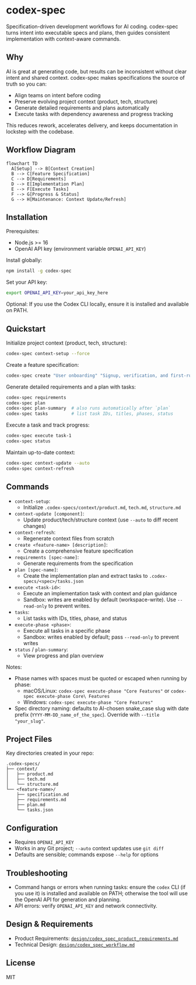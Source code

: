 # codex-spec

Specification-driven development workflows for AI coding. codex-spec turns intent into executable specs and plans, then guides consistent implementation with context-aware commands.

## Why

AI is great at generating code, but results can be inconsistent without clear intent and shared context. codex-spec makes specifications the source of truth so you can:

- Align teams on intent before coding
- Preserve evolving project context (product, tech, structure)
- Generate detailed requirements and plans automatically
- Execute tasks with dependency awareness and progress tracking

This reduces rework, accelerates delivery, and keeps documentation in lockstep with the codebase.

## Workflow Diagram

```mermaid
flowchart TD
  A[Setup] --> B[Context Creation]
  B --> C[Feature Specification]
  C --> D[Requirements]
  D --> E[Implementation Plan]
  E --> F[Execute Tasks]
  F --> G[Progress & Status]
  G --> H[Maintenance: Context Update/Refresh]
```

## Installation

Prerequisites:

- Node.js >= 16
- OpenAI API key (environment variable `OPENAI_API_KEY`)

Install globally:

```bash
npm install -g codex-spec
```

Set your API key:

```bash
export OPENAI_API_KEY=your_api_key_here
```

Optional: If you use the Codex CLI locally, ensure it is installed and available on PATH.

## Quickstart

Initialize project context (product, tech, structure):

```bash
codex-spec context-setup --force
```

Create a feature specification:

```bash
codex-spec create "User onboarding" "Signup, verification, and first-run experience"
```

Generate detailed requirements and a plan with tasks:

```bash
codex-spec requirements
codex-spec plan
codex-spec plan-summary  # also runs automatically after `plan`
codex-spec tasks         # list task IDs, titles, phases, status
```

Execute a task and track progress:

```bash
codex-spec execute task-1
codex-spec status
```

Maintain up-to-date context:

```bash
codex-spec context-update --auto
codex-spec context-refresh
```

## Commands

- `context-setup`:
  - Initialize `.codex-specs/context/product.md`, `tech.md`, `structure.md`
- `context-update [component]`:
  - Update product/tech/structure context (use `--auto` to diff recent changes)
- `context-refresh`:
  - Regenerate context files from scratch
- `create <feature-name> [description]`:
  - Create a comprehensive feature specification
- `requirements [spec-name]`:
  - Generate requirements from the specification
- `plan [spec-name]`:
  - Create the implementation plan and extract tasks to `.codex-specs/<spec>/tasks.json`
- `execute <task-id>`:
  - Execute an implementation task with context and plan guidance
  - Sandbox: writes are enabled by default (workspace-write). Use `--read-only` to prevent writes.
- `tasks`:
  - List tasks with IDs, titles, phase, and status
- `execute-phase <phase>`:
  - Execute all tasks in a specific phase
  - Sandbox: writes enabled by default; pass `--read-only` to prevent writes
- `status` / `plan-summary`:
  - View progress and plan overview

Notes:
- Phase names with spaces must be quoted or escaped when running by phase:
  - macOS/Linux: `codex-spec execute-phase "Core Features"` or `codex-spec execute-phase Core\ Features`
  - Windows: `codex-spec execute-phase "Core Features"`
- Spec directory naming: defaults to AI-chosen snake_case slug with date prefix (`YYYY-MM-DD_name_of_the_spec`). Override with `--title "your_slug"`.

## Project Files

Key directories created in your repo:

```
.codex-specs/
├── context/
│   ├── product.md
│   ├── tech.md
│   └── structure.md
└── <feature-name>/
    ├── specification.md
    ├── requirements.md
    ├── plan.md
    └── tasks.json
```

## Configuration

- Requires `OPENAI_API_KEY`
- Works in any Git project; `--auto` context updates use `git diff`
- Defaults are sensible; commands expose `--help` for options

## Troubleshooting

- Command hangs or errors when running tasks: ensure the `codex` CLI (if you use it) is installed and available on PATH; otherwise the tool will use the OpenAI API for generation and planning.
- API errors: verify `OPENAI_API_KEY` and network connectivity.

## Design & Requirements

- Product Requirements: [`design/codex_spec_product_requirements.md`](design/codex_spec_product_requirements.md)
- Technical Design: [`design/codex_spec_workflow.md`](design/codex_spec_workflow.md)

## License

MIT

